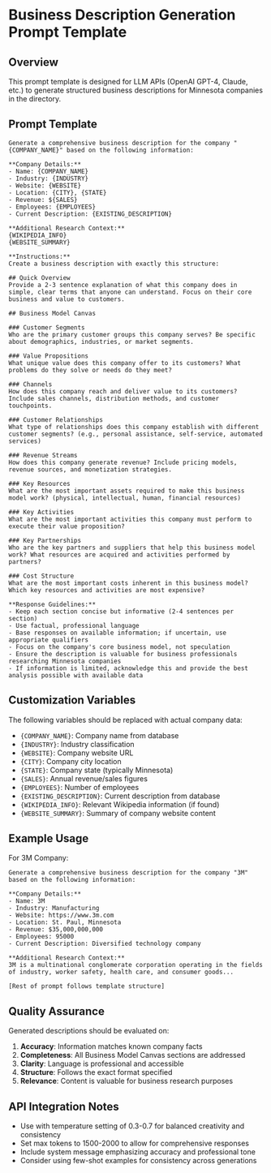 # Business Description Generation Prompt Template

## Overview
This prompt template is designed for LLM APIs (OpenAI GPT-4, Claude, etc.) to generate structured business descriptions for Minnesota companies in the directory.

## Prompt Template

```
Generate a comprehensive business description for the company "{COMPANY_NAME}" based on the following information:

**Company Details:**
- Name: {COMPANY_NAME}
- Industry: {INDUSTRY}
- Website: {WEBSITE}
- Location: {CITY}, {STATE}
- Revenue: ${SALES}
- Employees: {EMPLOYEES}
- Current Description: {EXISTING_DESCRIPTION}

**Additional Research Context:**
{WIKIPEDIA_INFO}
{WEBSITE_SUMMARY}

**Instructions:**
Create a business description with exactly this structure:

## Quick Overview
Provide a 2-3 sentence explanation of what this company does in simple, clear terms that anyone can understand. Focus on their core business and value to customers.

## Business Model Canvas

### Customer Segments
Who are the primary customer groups this company serves? Be specific about demographics, industries, or market segments.

### Value Propositions  
What unique value does this company offer to its customers? What problems do they solve or needs do they meet?

### Channels
How does this company reach and deliver value to its customers? Include sales channels, distribution methods, and customer touchpoints.

### Customer Relationships
What type of relationships does this company establish with different customer segments? (e.g., personal assistance, self-service, automated services)

### Revenue Streams
How does this company generate revenue? Include pricing models, revenue sources, and monetization strategies.

### Key Resources
What are the most important assets required to make this business model work? (physical, intellectual, human, financial resources)

### Key Activities
What are the most important activities this company must perform to execute their value proposition?

### Key Partnerships
Who are the key partners and suppliers that help this business model work? What resources are acquired and activities performed by partners?

### Cost Structure
What are the most important costs inherent in this business model? Which key resources and activities are most expensive?

**Response Guidelines:**
- Keep each section concise but informative (2-4 sentences per section)
- Use factual, professional language
- Base responses on available information; if uncertain, use appropriate qualifiers
- Focus on the company's core business model, not speculation
- Ensure the description is valuable for business professionals researching Minnesota companies
- If information is limited, acknowledge this and provide the best analysis possible with available data
```

## Customization Variables

The following variables should be replaced with actual company data:

- `{COMPANY_NAME}`: Company name from database
- `{INDUSTRY}`: Industry classification
- `{WEBSITE}`: Company website URL
- `{CITY}`: Company city location
- `{STATE}`: Company state (typically Minnesota)
- `{SALES}`: Annual revenue/sales figures
- `{EMPLOYEES}`: Number of employees
- `{EXISTING_DESCRIPTION}`: Current description from database
- `{WIKIPEDIA_INFO}`: Relevant Wikipedia information (if found)
- `{WEBSITE_SUMMARY}`: Summary of company website content

## Example Usage

For 3M Company:
```
Generate a comprehensive business description for the company "3M" based on the following information:

**Company Details:**
- Name: 3M
- Industry: Manufacturing
- Website: https://www.3m.com
- Location: St. Paul, Minnesota
- Revenue: $35,000,000,000
- Employees: 95000
- Current Description: Diversified technology company

**Additional Research Context:**
3M is a multinational conglomerate corporation operating in the fields of industry, worker safety, health care, and consumer goods...

[Rest of prompt follows template structure]
```

## Quality Assurance

Generated descriptions should be evaluated on:
1. **Accuracy**: Information matches known company facts
2. **Completeness**: All Business Model Canvas sections are addressed
3. **Clarity**: Language is professional and accessible
4. **Structure**: Follows the exact format specified
5. **Relevance**: Content is valuable for business research purposes

## API Integration Notes

- Use with temperature setting of 0.3-0.7 for balanced creativity and consistency
- Set max tokens to 1500-2000 to allow for comprehensive responses
- Include system message emphasizing accuracy and professional tone
- Consider using few-shot examples for consistency across generations
